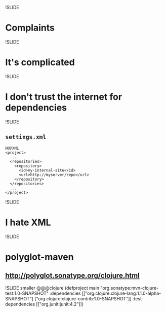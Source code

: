 !SLIDE
# Complaints

!SLIDE
# It's complicated

!SLIDE
# I don't trust the internet for dependencies 

!SLIDE
## `settings.xml`
    @@@XML
    <project>
      ...
      <repositories>
        <repository>
          <id>my-internal-site</id>
          <url>http://myserver/repo</url>
        </repository>
      </repositories>
      ...
    </project>

!SLIDE
# I hate XML

!SLIDE

# polyglot-maven
## http://polyglot.sonatype.org/clojure.html

!SLIDE smaller
    @@@clojure
    (defproject main "org.sonatype:mvn-clojure-test:1.0-SNAPSHOT"
      :dependencies
        [["org.clojure:clojure-lang:1.1.0-alpha-SNAPSHOT"]
         ["org.clojure:clojure-contrib:1.0-SNAPSHOT"]]
      :test-dependencies [["org.junit:junit:4.2"]])
